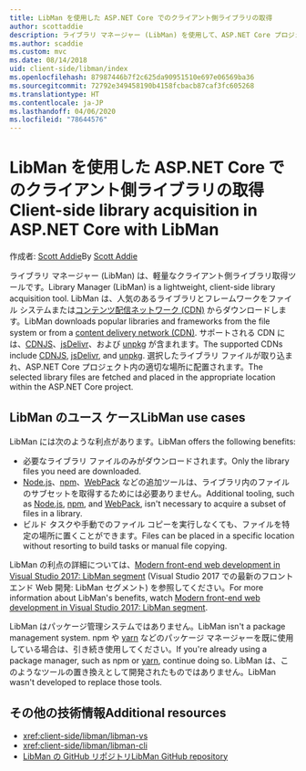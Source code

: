 ```yaml
---
title: LibMan を使用した ASP.NET Core でのクライアント側ライブラリの取得
author: scottaddie
description: ライブラリ マネージャー (LibMan) を使用して、ASP.NET Core プロジェクトにクライアント側ライブラリの資産をインストールする方法について説明します。
ms.author: scaddie
ms.custom: mvc
ms.date: 08/14/2018
uid: client-side/libman/index
ms.openlocfilehash: 87987446b7f2c625da90951510e697e06569ba36
ms.sourcegitcommit: 72792e349458190b4158fcbacb87caf3fc605268
ms.translationtype: HT
ms.contentlocale: ja-JP
ms.lasthandoff: 04/06/2020
ms.locfileid: "78644576"
---
```

# <a name="client-side-library-acquisition-in-aspnet-core-with-libman"></a><span data-ttu-id="b12d9-103">LibMan を使用した ASP.NET Core でのクライアント側ライブラリの取得</span><span class="sxs-lookup"><span data-stu-id="b12d9-103">Client-side library acquisition in ASP.NET Core with LibMan</span></span>

<span data-ttu-id="b12d9-104">作成者: [Scott Addie](https://twitter.com/Scott_Addie)</span><span class="sxs-lookup"><span data-stu-id="b12d9-104">By [Scott Addie](https://twitter.com/Scott_Addie)</span></span>

<span data-ttu-id="b12d9-105">ライブラリ マネージャー (LibMan) は、軽量なクライアント側ライブラリ取得ツールです。</span><span class="sxs-lookup"><span data-stu-id="b12d9-105">Library Manager (LibMan) is a lightweight, client-side library acquisition tool.</span></span> <span data-ttu-id="b12d9-106">LibMan は、人気のあるライブラリとフレームワークをファイル システムまたは[コンテンツ配信ネットワーク (CDN)](https://wikipedia.org/wiki/Content_delivery_network) からダウンロードします。</span><span class="sxs-lookup"><span data-stu-id="b12d9-106">LibMan downloads popular libraries and frameworks from the file system or from a [content delivery network (CDN)](https://wikipedia.org/wiki/Content_delivery_network).</span></span> <span data-ttu-id="b12d9-107">サポートされる CDN には、[CDNJS](https://cdnjs.com/)、[jsDelivr](https://www.jsdelivr.com/)、および [unpkg](https://unpkg.com/#/) が含まれます。</span><span class="sxs-lookup"><span data-stu-id="b12d9-107">The supported CDNs include [CDNJS](https://cdnjs.com/), [jsDelivr](https://www.jsdelivr.com/), and [unpkg](https://unpkg.com/#/).</span></span> <span data-ttu-id="b12d9-108">選択したライブラリ ファイルが取り込まれ、ASP.NET Core プロジェクト内の適切な場所に配置されます。</span><span class="sxs-lookup"><span data-stu-id="b12d9-108">The selected library files are fetched and placed in the appropriate location within the ASP.NET Core project.</span></span>

## <a name="libman-use-cases"></a><span data-ttu-id="b12d9-109">LibMan のユース ケース</span><span class="sxs-lookup"><span data-stu-id="b12d9-109">LibMan use cases</span></span>

<span data-ttu-id="b12d9-110">LibMan には次のような利点があります。</span><span class="sxs-lookup"><span data-stu-id="b12d9-110">LibMan offers the following benefits:</span></span>

* <span data-ttu-id="b12d9-111">必要なライブラリ ファイルのみがダウンロードされます。</span><span class="sxs-lookup"><span data-stu-id="b12d9-111">Only the library files you need are downloaded.</span></span>
* <span data-ttu-id="b12d9-112">[Node.js](https://nodejs.org)、[npm](https://www.npmjs.com)、[WebPack](https://webpack.js.org) などの追加ツールは、ライブラリ内のファイルのサブセットを取得するためには必要ありません。</span><span class="sxs-lookup"><span data-stu-id="b12d9-112">Additional tooling, such as [Node.js](https://nodejs.org), [npm](https://www.npmjs.com), and [WebPack](https://webpack.js.org), isn't necessary to acquire a subset of files in a library.</span></span>
* <span data-ttu-id="b12d9-113">ビルド タスクや手動でのファイル コピーを実行しなくても、ファイルを特定の場所に置くことができます。</span><span class="sxs-lookup"><span data-stu-id="b12d9-113">Files can be placed in a specific location without resorting to build tasks or manual file copying.</span></span>

<span data-ttu-id="b12d9-114">LibMan の利点の詳細については、[Modern front-end web development in Visual Studio 2017: LibMan segment](https://channel9.msdn.com/Events/Build/2017/B8073#time=43m34s) (Visual Studio 2017 での最新のフロントエンド Web 開発: LibMan セグメント) を参照してください。</span><span class="sxs-lookup"><span data-stu-id="b12d9-114">For more information about LibMan's benefits, watch [Modern front-end web development in Visual Studio 2017: LibMan segment](https://channel9.msdn.com/Events/Build/2017/B8073#time=43m34s).</span></span>

<span data-ttu-id="b12d9-115">LibMan はパッケージ管理システムではありません。</span><span class="sxs-lookup"><span data-stu-id="b12d9-115">LibMan isn't a package management system.</span></span> <span data-ttu-id="b12d9-116">npm や [yarn](https://yarnpkg.com) などのパッケージ マネージャーを既に使用している場合は、引き続き使用してください。</span><span class="sxs-lookup"><span data-stu-id="b12d9-116">If you're already using a package manager, such as npm or [yarn](https://yarnpkg.com), continue doing so.</span></span> <span data-ttu-id="b12d9-117">LibMan は、このようなツールの置き換えとして開発されたものではありません。</span><span class="sxs-lookup"><span data-stu-id="b12d9-117">LibMan wasn't developed to replace those tools.</span></span>

## <a name="additional-resources"></a><span data-ttu-id="b12d9-118">その他の技術情報</span><span class="sxs-lookup"><span data-stu-id="b12d9-118">Additional resources</span></span>

* <xref:client-side/libman/libman-vs>
* <xref:client-side/libman/libman-cli>
* [<span data-ttu-id="b12d9-119">LibMan の GitHub リポジトリ</span><span class="sxs-lookup"><span data-stu-id="b12d9-119">LibMan GitHub repository</span></span>](https://github.com/aspnet/LibraryManager)
